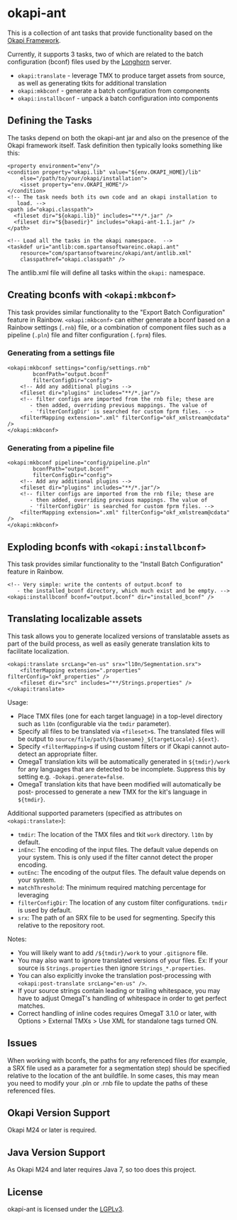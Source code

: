 okapi-ant
=========

This is a collection of ant tasks that provide functionality based on the 
[Okapi Framework](http://okapi.opentag.com/).

Currently, it supports 3 tasks, two of which are related to the batch 
configuration (bconf) files used by the [Longhorn](http://www.opentag.com/okapi/wiki/index.php?title=longhorn) server.

- `okapi:translate` - leverage TMX to produce target assets from source, as well as generating tkits for additional translation
- `okapi:mkbconf` - generate a batch configuration from components
- `okapi:installbconf` - unpack a batch configuration into components


Defining the Tasks
------------------

The tasks depend on both the okapi-ant jar and also on the presence of the
Okapi framework itself.  Task definition then typically looks something 
like this:

    <property environment="env"/>
    <condition property="okapi.lib" value="${env.OKAPI_HOME}/lib"
        else="/path/to/your/okapi/installation">
        <isset property="env.OKAPI_HOME"/>
    </condition>
    <!-- The task needs both its own code and an okapi installation to
       load. -->
    <path id="okapi.classpath">
      <fileset dir="${okapi.lib}" includes="**/*.jar" />
      <fileset dir="${basedir}" includes="okapi-ant-1.1.jar" />
    </path>
    
    <!-- Load all the tasks in the okapi namespace.  -->
    <taskdef uri="antlib:com.spartansoftwareinc.okapi.ant"
        resource="com/spartansoftwareinc/okapi/ant/antlib.xml"
        classpathref="okapi.classpath" />

The antlib.xml file will define all tasks within the `okapi:` namespace.


Creating bconfs with `<okapi:mkbconf>`
--------------------------------------

This task provides similar functionality to the "Export Batch Configuration"
feature in Rainbow.  `<okapi:mkbconf>` can either generate a bconf based
on a Rainbow settings (`.rnb`) file, or a combination of component files
such as a pipeline (`.pln`) file and filter configuration (`.fprm`) files.

### Generating from a settings file
    <okapi:mkbconf settings="config/settings.rnb"
            bconfPath="output.bconf" 
            filterConfigDir="config">
        <!-- Add any additional plugins -->
        <fileset dir="plugins" includes="**/*.jar"/>
        <!-- filter configs are imported from the rnb file; these are
           - then added, overriding previous mappings. The value of
           - 'filterConfigDir' is searched for custom fprm files. -->
        <filterMapping extension=".xml" filterConfig="okf_xmlstream@cdata" />
    </okapi:mkbconf>

### Generating from a pipeline file
    <okapi:mkbconf pipeline="config/pipeline.pln"
            bconfPath="output.bconf" 
            filterConfigDir="config">
        <!-- Add any additional plugins -->
        <fileset dir="plugins" includes="**/*.jar"/>
        <!-- filter configs are imported from the rnb file; these are
           - then added, overriding previous mappings. The value of
           - 'filterConfigDir' is searched for custom fprm files. -->
        <filterMapping extension=".xml" filterConfig="okf_xmlstream@cdata" />
    </okapi:mkbconf>


Exploding bconfs with `<okapi:installbconf>`
--------------------------------------------

This task provides similar functionality to the "Install Batch Configuration"
feature in Rainbow.

    <!-- Very simple: write the contents of output.bconf to 
       - the installed_bconf directory, which much exist and be empty. -->
    <okapi:installbconf bconf="output.bconf" dir="installed_bconf" />


Translating localizable assets
------------------------------

This task allows you to generate localized versions of translatable assets
as part of the build process, as well as easily generate translation kits
to facilitate localization.

    <okapi:translate srcLang="en-us" srx="l10n/Segmentation.srx">
        <filterMapping extension=".properties" filterConfig="okf_properties" />
        <fileset dir="src" includes="**/Strings.properties" />
    </okapi:translate>

Usage:
- Place TMX files (one for each target language) in a top-level directory
  such as `l10n` (configurable via the `tmdir` parameter).
- Specify all files to be translated via `<fileset>`s. The translated
  files will be output to `source/file/path/${basename}_${targetLocale}.${ext}`.
- Specify `<filterMapping>`s if using custom filters or if Okapi cannot
  auto-detect an appropriate filter.
- OmegaT translation kits will be automatically generated in `${tmdir}/work` for
  any languages that are detected to be incomplete. Suppress this by setting
  e.g. `-Dokapi.generate=false`.
- OmegaT translation kits that have been modified will automatically be post-
  processed to generate a new TMX for the kit's language in `${tmdir}`.
  
Additional supported parameters (specified as attributes on `<okapi:translate>`):
- `tmdir`: The location of the TMX files and tkit `work` directory. `l10n` by default.
- `inEnc`: The encoding of the input files. The default value depends on your system.
  This is only used if the filter cannot detect the proper encoding.
- `outEnc`: The encoding of the output files. The default value depends on your system.
- `matchThreshold`: The minimum required matching percentage for leveraging
- `filterConfigDir`: The location of any custom filter configurations. `tmdir` is used
  by default.
- `srx`: The path of an SRX file to be used for segmenting. Specify this relative
  to the repository root.

Notes:
- You will likely want to add `/${tmdir}/work` to your `.gitignore` file.
- You may also want to ignore translated versions of your files. Ex:
  If your source is `Strings.properties` then ignore `Strings_*.properties`.
- You can also explicitly invoke the translation post-processing with
  `<okapi:post-translate srcLang="en-us" />`.
- If your source strings contain leading or trailing whitespace, you may have to
  adjust OmegaT's handling of whitespace in order to get perfect matches.
- Correct handling of inline codes requires OmegaT 3.1.0 or later, with 
  Options > External TMXs > Use XML for standalone tags turned ON.


Issues
------

When working with bconfs, the paths for any referenced files (for example, a
SRX file used as a parameter for a segmentation step) should be specified
relative to the location of the ant buildfile.  In some cases, this may mean
you need to modify your .pln or .rnb file to update the paths of these
referenced files.


Okapi Version Support
---------------------

Okapi M24 or later is required.


Java Version Support
--------------------

As Okapi M24 and later requires Java 7, so too does this project.


License
-------

okapi-ant is licensed under the [LGPLv3](https://www.gnu.org/licenses/lgpl-3.0.txt).
